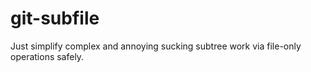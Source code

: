 # git-subfile
Just simplify complex and annoying sucking subtree work via file-only operations safely.
